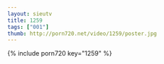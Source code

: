 ```yaml
--- 
layout: sieutv
title: 1259
tags: ["001"]
thumb: http://porn720.net/video/1259/poster.jpg
---
```

{% include porn720 key="1259" %} 
